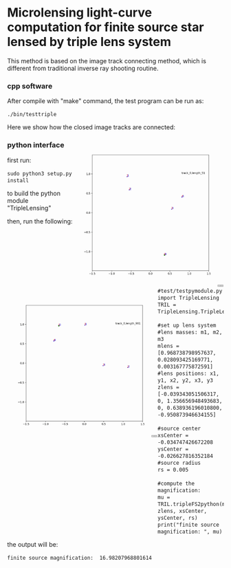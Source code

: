 # Microlensing light-curve computation for finite source star lensed by triple lens system

This method is based on the image track connecting method, which is different from traditional inverse ray shooting routine.

### cpp software

After compile with "make" command, the test program can be run as:

```
./bin/testtriple
```

Here we show how the closed image tracks are connected:

<img align="right" src="./doc/connected_track_eg.gif" width="350" height="350"><img align="left" src="./doc/connected_track_eg2.gif" width="350" height="350"> 





























### python interface

first run:

```
sudo python3 setup.py install
```

to build the python module "TripleLensing"

then, run the following:

```
#test/testpymodule.py
import TripleLensing
TRIL = TripleLensing.TripleLensing()

#set up lens system
#lens masses: m1, m2, m3
mlens = [0.968738798957637, 0.028093425169771, 0.003167775872591]
#lens positions: x1, y1, x2, y2, x3, y3
zlens = [-0.039343051506317, 0, 1.356656948493683, 0, 0.638936196010800, -0.950873946634155]

#source center
xsCenter = -0.034747426672208
ysCenter = -0.026627816352184
#source radius
rs = 0.005

#compute the magnification:
mu = TRIL.tripleFS2python(mlens, zlens, xsCenter, ysCenter, rs)
print("finite source magnification: ", mu)
```

the output will be:

```
finite source magnification:  16.98207968801614
```


